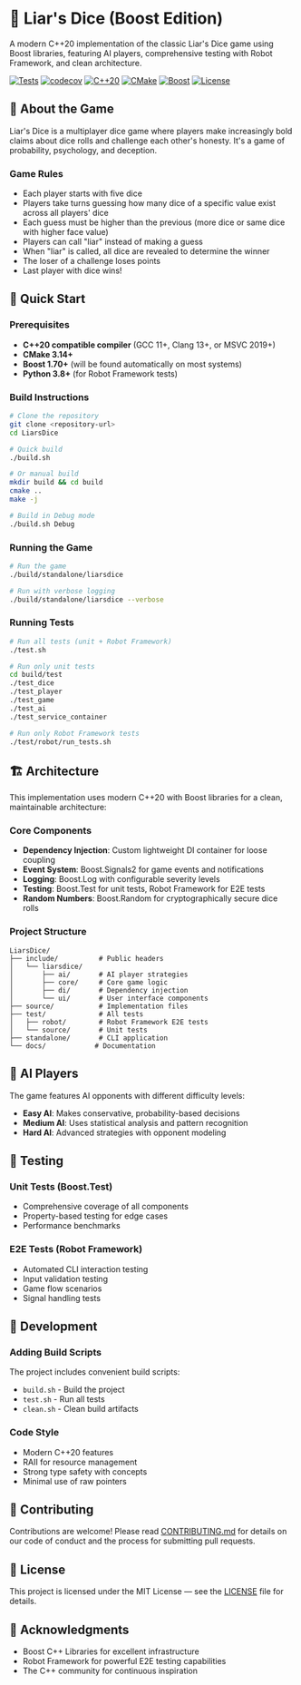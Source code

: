 # 🎲 Liar's Dice (Boost Edition)

A modern C++20 implementation of the classic Liar's Dice game using Boost libraries, featuring AI players, comprehensive testing with Robot Framework, and clean architecture.

[![Tests](https://github.com/bplemons/LiarsDice/actions/workflows/test.yml/badge.svg)](https://github.com/bplemons/LiarsDice/actions/workflows/test.yml)
[![codecov](https://codecov.io/gh/bplemons/LiarsDice/branch/main/graph/badge.svg)](https://codecov.io/gh/bplemons/LiarsDice)
[![C++20](https://img.shields.io/badge/C%2B%2B-20-blue.svg)](https://en.cppreference.com/w/cpp/20)
[![CMake](https://img.shields.io/badge/CMake-3.14+-green.svg)](https://cmake.org/)
[![Boost](https://img.shields.io/badge/Boost-1.70+-orange.svg)](https://www.boost.org/)
[![License](https://img.shields.io/badge/License-MIT-yellow.svg)](LICENSE)

## 📖 About the Game

Liar's Dice is a multiplayer dice game where players make increasingly bold claims about dice rolls and challenge each other's honesty. It's a game of probability, psychology, and deception.

### Game Rules

- Each player starts with five dice
- Players take turns guessing how many dice of a specific value exist across all players' dice
- Each guess must be higher than the previous (more dice or same dice with higher face value)
- Players can call "liar" instead of making a guess
- When "liar" is called, all dice are revealed to determine the winner
- The loser of a challenge loses points
- Last player with dice wins!

## 🚀 Quick Start

### Prerequisites

- **C++20 compatible compiler** (GCC 11+, Clang 13+, or MSVC 2019+)
- **CMake 3.14+**
- **Boost 1.70+** (will be found automatically on most systems)
- **Python 3.8+** (for Robot Framework tests)

### Build Instructions

```bash
# Clone the repository
git clone <repository-url>
cd LiarsDice

# Quick build
./build.sh

# Or manual build
mkdir build && cd build
cmake ..
make -j

# Build in Debug mode
./build.sh Debug
```

### Running the Game

```bash
# Run the game
./build/standalone/liarsdice

# Run with verbose logging
./build/standalone/liarsdice --verbose
```

### Running Tests

```bash
# Run all tests (unit + Robot Framework)
./test.sh

# Run only unit tests
cd build/test
./test_dice
./test_player
./test_game
./test_ai
./test_service_container

# Run only Robot Framework tests
./test/robot/run_tests.sh
```

## 🏗️ Architecture

This implementation uses modern C++20 with Boost libraries for a clean, maintainable architecture:

### Core Components

- **Dependency Injection**: Custom lightweight DI container for loose coupling
- **Event System**: Boost.Signals2 for game events and notifications
- **Logging**: Boost.Log with configurable severity levels
- **Testing**: Boost.Test for unit tests, Robot Framework for E2E tests
- **Random Numbers**: Boost.Random for cryptographically secure dice rolls

### Project Structure

```
LiarsDice/
├── include/          # Public headers
│   └── liarsdice/
│       ├── ai/       # AI player strategies
│       ├── core/     # Core game logic
│       ├── di/       # Dependency injection
│       └── ui/       # User interface components
├── source/           # Implementation files
├── test/             # All tests
│   ├── robot/        # Robot Framework E2E tests
│   └── source/       # Unit tests
├── standalone/       # CLI application
└── docs/            # Documentation
```

## 🤖 AI Players

The game features AI opponents with different difficulty levels:

- **Easy AI**: Makes conservative, probability-based decisions
- **Medium AI**: Uses statistical analysis and pattern recognition
- **Hard AI**: Advanced strategies with opponent modeling

## 🧪 Testing

### Unit Tests (Boost.Test)
- Comprehensive coverage of all components
- Property-based testing for edge cases
- Performance benchmarks

### E2E Tests (Robot Framework)
- Automated CLI interaction testing
- Input validation testing
- Game flow scenarios
- Signal handling tests

## 📝 Development

### Adding Build Scripts

The project includes convenient build scripts:

- `build.sh` - Build the project
- `test.sh` - Run all tests
- `clean.sh` - Clean build artifacts

### Code Style

- Modern C++20 features
- RAII for resource management
- Strong type safety with concepts
- Minimal use of raw pointers

## 🤝 Contributing

Contributions are welcome! Please read [CONTRIBUTING.md](CONTRIBUTING.md) for details on our code of conduct and the process for submitting pull requests.

## 📄 License

This project is licensed under the MIT License — see the [LICENSE](LICENSE) file for details.

## 🙏 Acknowledgments

- Boost C++ Libraries for excellent infrastructure
- Robot Framework for powerful E2E testing capabilities
- The C++ community for continuous inspiration